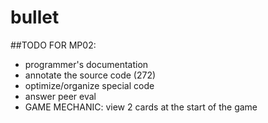 # bullet

##TODO FOR MP02:
- programmer's documentation
- annotate the source code (272)
- optimize/organize special code
- answer peer eval
- GAME MECHANIC: view 2 cards at the start of the game

